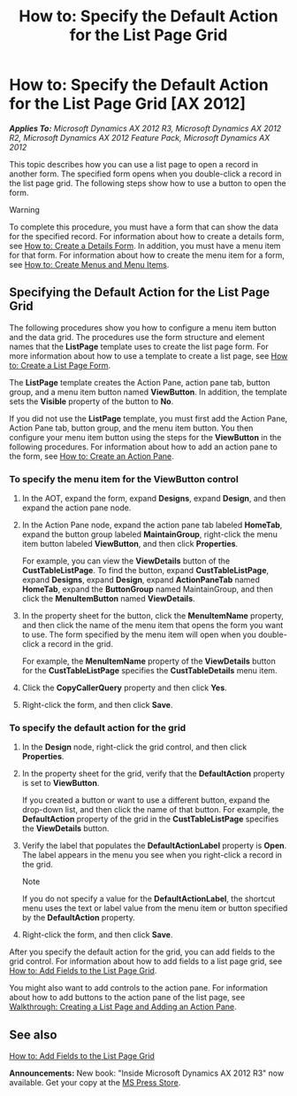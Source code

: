 ﻿---
title: 'How to: Specify the Default Action for the List Page Grid'
TOCTitle: 'How to: Specify the Default Action for the List Page Grid'
ms:assetid: 96bd228d-c030-4b77-9bb0-e18ae144c3a6
ms:mtpsurl: https://msdn.microsoft.com/en-us/library/Hh457523(v=AX.60)
ms:contentKeyID: 37009278
ms.date: 05/18/2015
mtps_version: v=AX.60
---

# How to: Specify the Default Action for the List Page Grid [AX 2012]


_**Applies To:** Microsoft Dynamics AX 2012 R3, Microsoft Dynamics AX 2012 R2, Microsoft Dynamics AX 2012 Feature Pack, Microsoft Dynamics AX 2012_

This topic describes how you can use a list page to open a record in another form. The specified form opens when you double-click a record in the list page grid. The following steps show how to use a button to open the form.


> [!WARNING]
> <P>To complete this procedure, you must have a form that can show the data for the specified record. For information about how to create a details form, see <A href="how-to-create-a-details-form.md">How to: Create a Details Form</A>. In addition, you must have a menu item for that form. For information about how to create the menu item for a form, see <A href="how-to-create-menus-and-menu-items.md">How to: Create Menus and Menu Items</A>.</P>



## Specifying the Default Action for the List Page Grid

The following procedures show you how to configure a menu item button and the data grid. The procedures use the form structure and element names that the **ListPage** template uses to create the list page form. For more information about how to use a template to create a list page, see [How to: Create a List Page Form](how-to-create-a-list-page-form.md).

The **ListPage** template creates the Action Pane, action pane tab, button group, and a menu item button named **ViewButton**. In addition, the template sets the **Visible** property of the button to **No**.

If you did not use the **ListPage** template, you must first add the Action Pane, Action Pane tab, button group, and the menu item button. You then configure your menu item button using the steps for the **ViewButton** in the following procedures. For information about how to add an action pane to the form, see [How to: Create an Action Pane](how-to-create-an-action-pane.md).

### To specify the menu item for the ViewButton control

1.  In the AOT, expand the form, expand **Designs**, expand **Design**, and then expand the action pane node.

2.  In the Action Pane node, expand the action pane tab labeled **HomeTab**, expand the button group labeled **MaintainGroup**, right-click the menu item button labeled **ViewButton**, and then click **Properties**.
    
    For example, you can view the **ViewDetails** button of the **CustTableListPage**. To find the button, expand **CustTableListPage**, expand **Designs**, expand **Design**, expand **ActionPaneTab** named **HomeTab**, expand the **ButtonGroup** named MaintainGroup, and then click the **MenuItemButton** named **ViewDetails**.

3.  In the property sheet for the button, click the **MenuItemName** property, and then click the name of the menu item that opens the form you want to use. The form specified by the menu item will open when you double-click a record in the grid.
    
    For example, the **MenuItemName** property of the **ViewDetails** button for the **CustTableListPage** specifies the **CustTableDetails** menu item.

4.  Click the **CopyCallerQuery** property and then click **Yes**.

5.  Right-click the form, and then click **Save**.

### To specify the default action for the grid

1.  In the **Design** node, right-click the grid control, and then click **Properties**.

2.  In the property sheet for the grid, verify that the **DefaultAction** property is set to **ViewButton**.
    
    If you created a button or want to use a different button, expand the drop-down list, and then click the name of that button. For example, the **DefaultAction** property of the grid in the **CustTableListPage** specifies the **ViewDetails** button.

3.  Verify the label that populates the **DefaultActionLabel** property is **Open**. The label appears in the menu you see when you right-click a record in the grid.
    

    > [!NOTE]
    > <P>If you do not specify a value for the <STRONG>DefaultActionLabel</STRONG>, the shortcut menu uses the text or label value from the menu item or button specified by the <STRONG>DefaultAction</STRONG> property.</P>



4.  Right-click the form, and then click **Save**.

After you specify the default action for the grid, you can add fields to the grid control. For information about how to add fields to a list page grid, see [How to: Add Fields to the List Page Grid](how-to-add-fields-to-the-list-page-grid.md).

You might also want to add controls to the action pane. For information about how to add buttons to the action pane of the list page, see [Walkthrough: Creating a List Page and Adding an Action Pane](walkthrough-creating-a-list-page-and-adding-an-action-pane.md).

## See also

[How to: Add Fields to the List Page Grid](how-to-add-fields-to-the-list-page-grid.md)

  
**Announcements:** New book: "Inside Microsoft Dynamics AX 2012 R3" now available. Get your copy at the [MS Press Store](https://www.microsoftpressstore.com/store/inside-microsoft-dynamics-ax-2012-r3-9780735685109).

